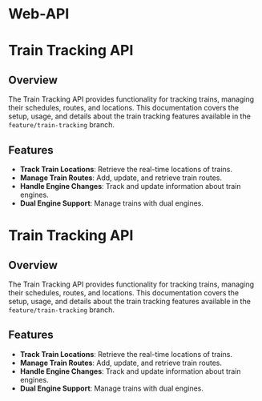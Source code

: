 # Web-API
# Train Tracking API

## Overview

The Train Tracking API provides functionality for tracking trains, managing their schedules, routes, and locations. This documentation covers the setup, usage, and details about the train tracking features available in the `feature/train-tracking` branch.

## Features

- **Track Train Locations**: Retrieve the real-time locations of trains.
- **Manage Train Routes**: Add, update, and retrieve train routes.
- **Handle Engine Changes**: Track and update information about train engines.
- **Dual Engine Support**: Manage trains with dual engines.
# Train Tracking API

## Overview

The Train Tracking API provides functionality for tracking trains, managing their schedules, routes, and locations. This documentation covers the setup, usage, and details about the train tracking features available in the `feature/train-tracking` branch.

## Features

- **Track Train Locations**: Retrieve the real-time locations of trains.
- **Manage Train Routes**: Add, update, and retrieve train routes.
- **Handle Engine Changes**: Track and update information about train engines.
- **Dual Engine Support**: Manage trains with dual engines.

